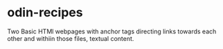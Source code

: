 # odin-recipes

Two Basic HTMl webpages with anchor tags directing links towards each other and withiin those files, textual content.
